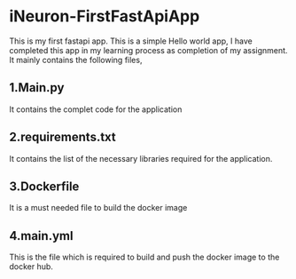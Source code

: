 # iNeuron-FirstFastApiApp
This is my first fastapi app. This is a simple Hello world app, I have completed this app in my learning process as completion of my assignment.
It mainly contains the following files,
## 1.Main.py
It contains the complet code for the application
## 2.requirements.txt
It contains the list of the necessary libraries required for the application.
## 3.Dockerfile
It is a must needed file to build the docker image
## 4.main.yml
This is the file which is required to build and push the docker image to the docker hub.
